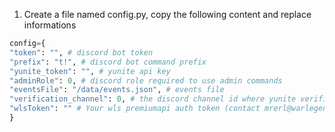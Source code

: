 1. Create a file named config.py, copy the following content and replace informations
```python
config={
"token": "", # discord bot token
"prefix": "t!", # discord bot command prefix
"yunite_token": "", # yunite api key
"adminRole": 0, # discord role required to use admin commands
"eventsFile": "/data/events.json", # events file
"verification_channel": 0, # the discord channel id where yunite verification is
"wlsToken": "" # Your wls premiumapi auth token (contact mrerl@warlegend.net to get one)
}
```
